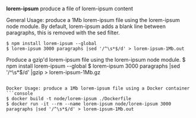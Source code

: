 


**lorem-ipsum** produce a file of lorem-ipsum content

General Usage: produce a 1Mb lorem-ipsum file using the lorem-ipsum node module. By default, lorem-ipsum adds a blank line between paragraphs, this is removed with the sed filter.
```console
$ npm install lorem-ipsum --global
$ lorem-ipsum 3000 paragraphs |sed '/^\s*$/d' > lorem-ipsum-1Mb.out
```
Produce a gzip'd lorem-ipsum file using the lorem-ipsum node module.
$ npm install lorem-ipsum --global
$ lorem-ipsum 3000 paragraphs |sed '/^\s*$/d' |gzip > lorem-ipsum-1Mb.gz
```

Docker Usage: produce a 1Mb lorem-ipsum file using a Docker container
```console
$ docker build -t node/lorem-ipsum ./Dockerfile
$ docker run -it --rm --name lorem-ipsum node/lorem-ipsum 3000 paragraphs |sed '/^\s*$/d' > lorem-ipsum-1Mb.out
```
